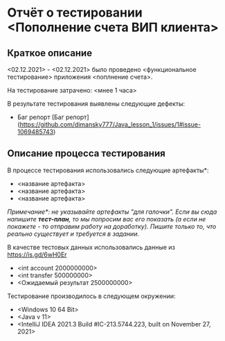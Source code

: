 # Отчёт о тестировании <Пополнение счета ВИП клиента>

## Краткое описание

<02.12.2021> - <02.12.2021> было проведено <функциональное тестирование> приложения <поплнение счета>.

На тестирование затрачено: <мнее 1 часа>

В результате тестирования выявлены следующие дефекты:
* Баг репорт [Баг репорт] (https://github.com/dimansky777/Java_lesson_1/issues/1#issue-1069485743)


## Описание процесса тестирования

В процессе тестирования использовались следующие артефакты*:
* <название артефакта>
* <название артефакта>
* <название артефакта>

*Примечание\*: не указывайте артефакты "для галочки". Если вы сюда напишите **тест-план**, то мы попросим вас его показать (а если не покажете - то отправим работу на доработку). Пишите только то, что реально существует и требуется в задании.*

В качестве тестовых данных использовались данные из <https://is.gd/6wH0Er>

* <int account         2000000000>
* <int transfer        500000000>
* <Ожидаемый результат 2500000000>

Тестирование производилось в следующем окружении:
* <Windows 10 64 Bit>
* <Java v 11>
* <IntelliJ IDEA 2021.3 Build #IC-213.5744.223, built on November 27, 2021>


